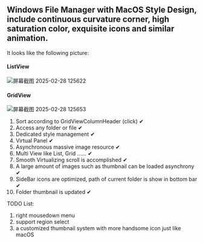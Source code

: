 ## Windows File Manager with MacOS Style Design, include continuous curvature corner, high saturation color, exquisite icons and similar animation.

It looks like the following picture:
#### ListView
![屏幕截图 2025-02-28 125622](https://github.com/user-attachments/assets/22990997-e32e-4acc-954c-22dd882775f4)

#### GridView
![屏幕截图 2025-02-28 125653](https://github.com/user-attachments/assets/e378a09d-703b-438f-bab3-e4e42f0805bc)




1. Sort according to GridViewColumnHeader (click) ✔
2. Access any folder or file ✔
3. Dedicated style management ✔
4. Virtual Panel ✔
5. Asynchronous massive image resource ✔
6. Multi View like List, Grid ...... ✔
7. Smooth Virtualizing scroll is accomplished ✔
8. A large amount of images such as thumbnail can be loaded asynchrony ✔
9. SideBar icons are optimized, path of current folder is show in bottom bar ✔
10. Folder thumbnail is updated ✔

TODO List:
  1. right mousedown menu
  2. support region select
  3. a customized thumbnail system with more handsome icon just like macOS
